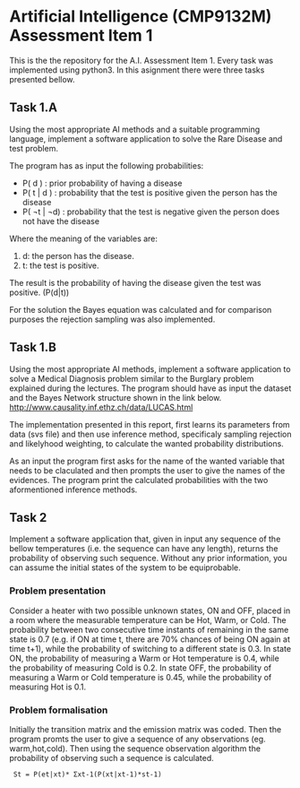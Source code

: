 # Artificial Intelligence (CMP9132M) Assessment Item 1

This is the the repository for the A.I. Assessment Item 1. Every task was implemented using python3. In this asignment there were three tasks presented bellow. 

## Task 1.A
Using the most appropriate AI methods and a suitable programming language, implement a software application to solve the Rare Disease and test problem.

The program has as input the following probabilities:
* P( d ) : prior probability of having a disease
* P( t | d ) : probability that the test is positive given the person has the disease
* P( ¬t | ¬d) : probability that the test is negative given the person does not have the disease

Where the meaning of the variables are:
1. d: the person has the disease.
2. t: the test is positive.

The result is the  probability of having the disease given the test was positive. (P(d|t))

For the solution the Bayes equation was calculated and for comparison purposes the rejection sampling was also implemented.

## Task 1.B
Using the most appropriate AI methods, implement a software application to solve a Medical Diagnosis problem similar to the Burglary problem explained during the lectures. The program should have as input the dataset and the Bayes Network structure shown in the link below.
http://www.causality.inf.ethz.ch/data/LUCAS.html

The implementation presented in this report, first learns its parameters from data (svs file) and then use inference method, specificaly sampling rejection and likelyhood weighting, to calculate the wanted probability distributions.

As an input the program first asks for the name of the wanted variable that needs to be claculated and then prompts the user to give the names of the evidences. The program print the calculated probabilities with the two aformentioned inference methods.

## Task 2
Implement a software application that, given in input any sequence of the bellow temperatures (i.e. the sequence can have any length), returns the probability of observing such sequence. Without any prior information, you can assume the initial states of the system to be equiprobable.

### Problem presentation 
Consider a heater with two possible unknown states, ON and OFF, placed in a room where the measurable temperature can be Hot, Warm, or Cold.
The probability between two consecutive time instants of remaining in the same state is 0.7 (e.g. if ON at time t, there are 70% chances of being ON again at time t+1), while the probability of switching to a different state is 0.3.
In state ON, the probability of measuring a Warm or Hot temperature is 0.4, while the probability of measuring Cold is 0.2.
In state OFF, the probability of measuring a Warm or Cold temperature is 0.45, while the probability of measuring Hot is 0.1.

### Problem formalisation
Initially the transition matrix and the emission matrix was coded. Then the program promts the user to give a sequence of any observations (eg. warm,hot,cold). Then using the sequence observation algorithm the probability of observing such a sequence is calculated.

` St = P(et|xt)* Σxt-1(P(xt|xt-1)*st-1)`

